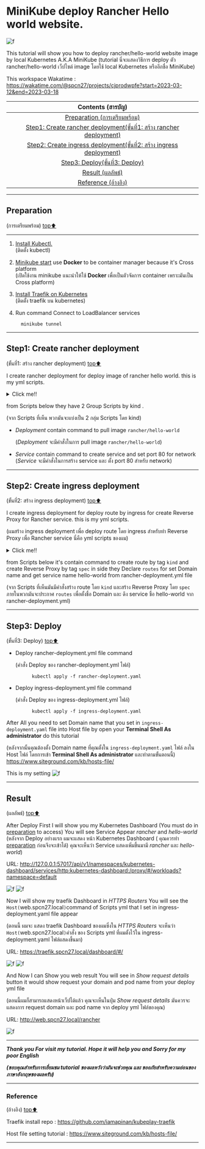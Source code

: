 # MiniKube deploy Rancher Hello world website.


![f](screenshot\BrownDoodleCompanyprofilePresentation.png)

This tutorial will show you how to deploy rancher/hello-world website image by local Kubernetes A.K.A MiniKube
(tutorial นี่จะแสดงวิธีการ deploy ตัว rancher/hello-world เว็ปไซต์ image โดยใช้ local Kubernetes หรืออีกชื่อ MiniKube)

This workspace Wakatime : https://wakatime.com/@spcn27/projects/cjprodwpfe?start=2023-03-12&end=2023-03-18

|**Contents (สารบัญ)**|
| :-: |
| [Preparation (การเตรียมพร้อม)](#preparation) |
|[Step1: Create rancher deployment(ขั้นที่1: สร้าง rancher deployment)](#step1-create-rancher-deployment)|
|[Step2: Create ingress deployment(ขั้นที่2: สร้าง ingress deployment)](#step2-create-ingress-deployment)|
|[Step3: Deploy(ขั้นที่3: Deploy)](#step3-deploy)|
|[Result (ผลลัพธ์)](#result)|
|[Reference (อ้างอิง)](#reference)|

---

## Preparation 
(การเตรียมพร้อม) [top⬆️](#minikube-deploy-rancher-hello-world-website)

---

1. [Install Kubectl.](https://kubernetes.io/docs/tasks/tools/)  
   (ติดตั้ง kubectl)
2. [Minikube start](https://minikube.sigs.k8s.io/docs/start/) use **Docker** to be container manager because it's Cross platform    
   (เปิดใช้งาน minikube แนะนำให้ใช้ **Docker** เพื่อเป็นตัวจัดการ container เพราะมันเป็น Cross platform)

3. [Install Traefik on Kubernetes](https://github.com/iamapinan/kubeplay-traefik)   
 (ติดตั้ง traefik บน kubernetes)

4. Run command Connect to LoadBalancer services

         minikube tunnel

---
## Step1: Create rancher deployment
(ขั้นที่1: สร้าง rancher deployment) [top⬆️](#minikube-deploy-rancher-hello-world-website)

I create rancher deployment for deploy image of rancher hello world. this is my yml scripts.

<details><summary>Click me!!</summary>

   ```ruby
apiVersion: apps/v1
kind: Deployment
metadata:
  labels:
    app: hello-world
  name: hello-world
  namespace: default
spec:
  replicas: 1
  selector:
    matchLabels:
      app: hello-world
  strategy:
    rollingUpdate:
      maxSurge: 1
      maxUnavailable: 0
    type: RollingUpdate
  template:
    metadata:
      labels:
        app: hello-world
    spec:
      containers:
      - image: rancher/hello-world
        imagePullPolicy: Always
        name: hello-world
        ports:
        - containerPort: 80
          protocol: TCP
      restartPolicy: Always
---
apiVersion: v1
kind: Service
metadata:
  name: hello-world
  namespace: default
spec:
  ports:
  - port: 80
    protocol: TCP
    targetPort: 80
  selector:
    app: hello-world

   ```


</details>

from Scripts below they have 2 Group  Scripts by kind .

(จาก Scripts ที่เห็น พวกมันจะแบ่งเป็น 2 กลุ่ม Scripts โดย kind)
   -  *Deployment* contain command to pull image `rancher/hello-world`
      
      (*Deployment* จะมีคำสั่งในการ pull image `rancher/hello-world`)
   -  *Service*  contain command to create service and set port 80 for network   
     (*Service* จะมีคำสั่งในการสร้าง service และ ตั้ง port 80 สำหรับ network)

---
## Step2: Create ingress deployment
(ขั้นที่2: สร้าง ingress deployment) [top⬆️](#minikube-deploy-rancher-hello-world-website)

I create ingress deployment for deploy route by  ingress for create Reverse Proxy for Rancher service. this is my yml scripts.

(ผมสร้าง ingress deployment เพื่อ deploy route โดย ingress สำหรับทำ Reverse Proxy เพื่อ Rancher service นี่คือ yml scripts ของผม)

<details><summary>Click me!!</summary>

   ```ruby
apiVersion: traefik.containo.us/v1alpha1
kind: IngressRoute
metadata:
  name: traefik-ingress
  namespace: default
spec:
  entryPoints:
    - web
    - websecure
  routes:
  - match: Host(`web.spcn27.local`) # You can change Domain name (คุณสามารถเปลี่ยนชื่อ Domain ได้)
    kind: Rule
    services:
    - name: hello-world
      namespace: default
      port: 80 
   ```

</details>


from Scripts below it's contain command to create route by tag `kind` and create Reverse Proxy by tag `spec` in side they Declare  `routes` for set Domain name and get service name hello-world from rancher-deployment.yml file

(จาก Scripts ที่เห็นมันมีคำสั่งสร้าง route โดย `kind` และสร้าง Reverse Proxy โดย `spec` ภายในพวกมันจะประกาศ `routes` เพื่อตั้งชื่อ Domain และ ดึง service ชื่อ hello-world จาก rancher-deployment.yml)

---
## Step3: Deploy
 (ขั้นที่3: Deploy) [top⬆️](#minikube-deploy-rancher-hello-world-website)

-  Deploy rancher-deployment.yml file  command 

   (คำสั่ง Deploy ของ rancher-deployment.yml ไฟล์)
   ```
         kubectl apply -f rancher-deployment.yaml

   ```

-  Deploy ingress-deployment.yml file  command 

   (คำสั่ง Deploy ของ ingress-deployment.yml ไฟล์)
   ```
         kubectl apply -f ingress-deployment.yaml

   ```

After All you need to set Domain name that you set in `ingress-deployment.yaml` file into Host file by open your **Terminal Shell As administrator** do this tutorial 

(หลังจากนั้นคุณต้องตั้ง Domain name ที่คุณตั้งใน `ingress-deployment.yaml` ไฟล์ ลงใน Host ไฟล์ โดยการเข้า  **Terminal Shell As administrator** และทำตามขั้นตอนนี้)
 https://www.siteground.com/kb/hosts-file/

This is my setting 
![f](screenshot/domain.jpg)

---
 ## Result 
(ผลลัพธ์) [top⬆️](#minikube-deploy-rancher-hello-world-website)

After Deploy First I will show you my Kubernetes Dashboard (You must do in  [preparation](#preparation) to access) You will see Service Appear *rancher* and *hello-world*  
(หลังจาก Deploy อย่างแรก ผมจะแสดง หน้า Kubernetes Dashboard ( คุณควรทำ [preparation](#preparation) ก่อนจึงจะเข้าได้) คุณจะเห็นว่า Service แสดงเพิ่มขึ้นมามี *rancher* และ *hello-world*)

URL: http://127.0.0.1:57017/api/v1/namespaces/kubernetes-dashboard/services/http:kubernetes-dashboard:/proxy/#/workloads?namespace=default

![f](screenshot\kubedash.png)
![f](screenshot\kubernetes.png)

Now I will show my traefik Dashboard in *HTTPS Routers* You will see the `Host(`web.spcn27.local`)`command of Scripts yml that I set in ingress-deployment.yaml file appear

(ตอนนี้ ผมจะ แสดง traefik Dashboard ของผมซึ่งใน *HTTPS Routers* จะเห็นว่า `Host(`web.spcn27.local`)`คำสั่ง ของ Scripts yml ที่ผมตั้งไว้ใน ingress-deployment.yaml ไฟล์แสดงขึ้นมา)

URL: https://traefik.spcn27.local/dashboard/#/

![f](screenshot\traefikdash.png)
![f](screenshot\traefik.png)

And Now I can Show you web result You will see in *Show request details* button it would show request your domain and pod name from your deploy yml file

(ตอนนี้ผมก็สามารถแสดงหน้าเว็ปได้แล้ว คุณจะเห็นในปุ่ม *Show request details* มันควรจะแสดงการ request domain และ pod name จาก deploy yml ไฟล์ของคุณ)

URL: http://web.spcn27.local/rancher

![f](screenshot/rancherhelloworld.png)


---

***Thank you For visit my tutorial. Hope it will help you and Sorry for my poor English*** 

***(ขอบคุณสำหรับการเยี่ยมชม tutorial ของผลหวังว่ามันจะช่วยคุณ และ ขออภัยสำหรับความอ่อนของ ภาษาอังกฤษของผลครับ)***

-----
### Reference 
(อ้างอิง) [top⬆️](#minikube-deploy-rancher-hello-world-website)

Traefik install repo : https://github.com/iamapinan/kubeplay-traefik

Host file setting tutorial : https://www.siteground.com/kb/hosts-file/

---

   